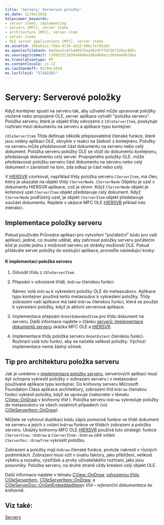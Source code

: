 ```yaml
---
title: 'Servery: Serverové položky'
ms.date: 11/04/2016
helpviewer_keywords:
- server items, implementing
- servers [MFC], server items
- architecture [MFC], server-item
- server items
- OLE server applications [MFC], server items
ms.assetid: 28ba81a1-726a-4728-a52d-68bc7efd5a3c
ms.openlocfilehash: 0adaea1c4f1dd0525ead82dfffdf267326ac865c
ms.sourcegitcommit: c3093251193944840e3d0a068ecc30e6449624ba
ms.translationtype: MT
ms.contentlocale: cs-CZ
ms.lasthandoff: 03/04/2019
ms.locfileid: "57262282"
---
```

# <a name="servers-server-items"></a>Servery: Serverové položky

Když kontejner spustí na serveru tak, aby uživatel může upravovat položky vložené nebo propojené OLE, server aplikace vytváří "položka serveru". Položka serveru, které je objekt třídy odvozené z `COleServerItem`, poskytuje rozhraní mezi dokumentu na serveru a aplikace typu kontejner.

`COleServerItem` Třída definuje několik přepisovatelné členské funkce, které jsou volány aplikací OLE, obvykle v reakci na žádosti z kontejneru. Položky na serveru může představovat část dokumentu na serveru nebo celý dokument. Položka serveru položky OLE se vloží do dokumentu kontejneru, představuje dokumentu celý server. Propojeného položky OLE. může představovat položku serveru část dokumentu na serveru nebo celý dokument v závislosti na tom, zda odkaz je část nebo celý.

V [HIERSVR](../visual-cpp-samples.md) vzorkovat, například třídy položka serveru `CServerItem`, má člen, který je ukazatel na objekt třídy `CServerNode`. `CServerNode` Objektu je uzel v dokumentu HIERSVR aplikace, což je strom. Když `CServerNode` objekt je kořenový uzel `CServerItem` objekt představuje celý dokument. Když `CServerNode` podřízený uzel, je objekt `CServerItem` objekt představuje součást dokumentu. Najdete v ukázce MFC OLE [HIERSVR](../visual-cpp-samples.md) příklad tuto interakci.

##  <a name="_core_implementing_server_items"></a> Implementace položky serveru

Pokud používáte Průvodce aplikací pro vytvoření "počáteční" kódu pro vaši aplikaci, jediné, co musíte udělat, aby zahrnout položky serveru počáteční kód je zvolte jednu z možností serveru ze stránky možností OLE. Pokud přidáváte server položky do existující aplikace, proveďte následující kroky:

#### <a name="to-implement-a-server-item"></a>K implementaci položka serveru

1. Odvodit třídu z `COleServerItem`.

1. Přepsání v odvozené třídě, `OnDraw` členskou funkci.

   Rámec volá `OnDraw` k vykreslení položky OLE do metasouboru. Aplikace typu kontejner používá tento metasoubor k vykreslení položky. Třídy zobrazení vaší aplikace má také `OnDraw` členskou funkci, která se použije k vykreslení položky, když je aktivní serverová aplikace.

1. Implementace přepsání `OnGetEmbeddedItem` pro třídu dokument na serveru. Další informace najdete v článku [serverů: Implementace dokumentů serveru](../mfc/servers-implementing-server-documents.md) ukázka MFC OLE a [HIERSVR](../visual-cpp-samples.md).

1. Implementace třídy položka serveru `OnGetExtent` členskou funkci. Rozhraní volá tuto funkci, aby se načetla velikost položky. Výchozí implementace nemá žádný účinek.

##  <a name="_core_a_tip_for_server.2d.item_architecture"></a> Tip pro architekturu položka serveru

Jak je uvedeno v [implementace položky serveru](#_core_implementing_server_items), serverových aplikací musí být schopna vykreslit položky v zobrazení serveru i v metasoubor používané aplikace typu kontejner. Do knihovny serveru Microsoft Foundation Class aplikace architektury, zobrazení tříd `OnDraw` členskou funkci vykreslí položky, když se upravuje (naleznete v tématu [CView::OnDraw](../mfc/reference/cview-class.md#ondraw) v *knihovny tříd* ). Položka serveru `OnDraw` vykresluje položky do metasouboru ve všech ostatních případech (viz [COleServerItem::OnDraw](../mfc/reference/coleserveritem-class.md#ondraw)).

Můžete se vyhnout duplikaci kódu zápis pomocné funkce ve třídě dokument na serveru a jejich z volání `OnDraw` funkce ve třídách zobrazení a položka serveru. Ukázky knihovny MFC OLE [HIERSVR](../visual-cpp-samples.md) používá tuto strategii: funkce `CServerView::OnDraw` a `CServerItem::OnDraw` obě volání `CServerDoc::DrawTree` vykreslit položku.

Zobrazení a položky mají `OnDraw` členské funkce, protože nakreslí v různých podmínkách. Zobrazení musí vzít v úvahu faktory, jako přiblížení, velikost výběru a rozsahu, výstřižek a prvky uživatelského rozhraní, jako jsou posuvníky. Položka serveru, na druhé straně vždy kreslení celý objekt OLE.

Další informace najdete v tématu [CView::OnDraw](../mfc/reference/cview-class.md#ondraw), [odvozenou třídu COleServerItem](../mfc/reference/coleserveritem-class.md), [COleServerItem::OnDraw](../mfc/reference/coleserveritem-class.md#ondraw), a [COleServerDoc::OnGetEmbeddedItem](../mfc/reference/coleserverdoc-class.md#ongetembeddeditem)v *tříd – referenční dokumentace ke knihovně*.

## <a name="see-also"></a>Viz také:

[Servery](../mfc/servers.md)
